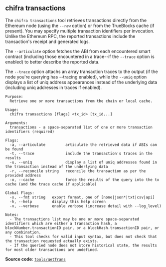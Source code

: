 ## chifra transactions

The `chifra transactions` tool retrieves transactions directly from the Ethereum node (using the `--raw` option) or from the TrueBlocks cache (if present). You may specify multiple transaction identifiers per invocation. Unlike the Ethereum RPC, the reported transactions include the transaction's receipt and generated logs.

The `--articulate` option fetches the ABI from each encountered smart contract (including those encountered in a trace--if the `--trace` option is enabled) to better describe the reported data.

The `--trace` option attachs an array transaction traces to the output (if the node you're querying has --tracing enabled), while the `--uniq` option displays a list of uniq address appearances instead of the underlying data (including uniq addresses in traces if enabled).

```
Purpose:
  Retrieve one or more transactions from the chain or local cache.

Usage:
  chifra transactions [flags] <tx_id> [tx_id...]

Arguments:
  transactions - a space-separated list of one or more transaction identifiers (required)

Flags:
  -a, --articulate         articulate the retrieved data if ABIs can be found
  -t, --trace              include the transaction's traces in the results
  -u, --uniq               display a list of uniq addresses found in the transaction instead of the underlying data
  -r, --reconcile string   reconcile the transaction as per the provided address
  -o, --cache              force the results of the query into the tx cache (and the trace cache if applicable)

Global Flags:
  -x, --fmt string   export format, one of [none|json*|txt|csv|api]
  -h, --help         display this help screen
  -v, --verbose      enable verbose (increase detail with --log_level)

Notes:
  - The transactions list may be one or more space-separated identifiers which are either a transaction hash, a blockNumber.transactionID pair, or a blockHash.transactionID pair, or any combination.
  - This tool checks for valid input syntax, but does not check that the transaction requested actually exists.
  - If the queried node does not store historical state, the results for most older transactions are undefined.
```

**Source code**: [`tools/getTrans`](https://github.com/TrueBlocks/trueblocks-core/tree/master/src/tools/getTrans)

